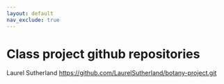 ```yaml
---
layout: default
nav_exclude: true
---
```


# Class project github repositories
Laurel Sutherland https://github.com/LaurelSutherland/botany-project.git
